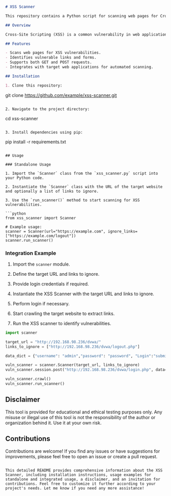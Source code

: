 ```markdown
# XSS Scanner

This repository contains a Python script for scanning web pages for Cross-Site Scripting (XSS) vulnerabilities.

## Overview

Cross-Site Scripting (XSS) is a common vulnerability in web applications, which allows attackers to inject malicious scripts into web pages viewed by other users. The XSS Scanner provided here is designed to identify such vulnerabilities in web pages by testing both links and forms.

## Features

- Scans web pages for XSS vulnerabilities.
- Identifies vulnerable links and forms.
- Supports both GET and POST requests.
- Integrates with target web applications for automated scanning.

## Installation

1. Clone this repository:
   ```
   git clone https://github.com/example/xss-scanner.git
   ```

2. Navigate to the project directory:
   ```
   cd xss-scanner
   ```

3. Install dependencies using pip:
   ```
   pip install -r requirements.txt
   ```

## Usage

### Standalone Usage

1. Import the `Scanner` class from the `xss_scanner.py` script into your Python code.

2. Instantiate the `Scanner` class with the URL of the target website and optionally a list of links to ignore.

3. Use the `run_scanner()` method to start scanning for XSS vulnerabilities.

```python
from xss_scanner import Scanner

# Example usage:
scanner = Scanner(url="https://example.com", ignore_links=["https://example.com/logout"])
scanner.run_scanner()
```

### Integration Example

1. Import the `scanner` module.

2. Define the target URL and links to ignore.

3. Provide login credentials if required.

4. Instantiate the XSS Scanner with the target URL and links to ignore.

5. Perform login if necessary.

6. Start crawling the target website to extract links.

7. Run the XSS scanner to identify vulnerabilities.

```python
import scanner

target_url = "http://192.168.98.236/dvwa/"
links_to_ignore = ["http://192.168.98.236/dvwa/logout.php"]

data_dict = {"username": "admin","password": "password", "Login":"submit"}

vuln_scanner = scanner.Scanner(target_url, links_to_ignore)
vuln_scanner.session.post("http://192.168.98.236/dvwa/login.php", data=data_dict)

vuln_scanner.crawl()
vuln_scanner.run_scanner()
```

## Disclaimer

This tool is provided for educational and ethical testing purposes only. Any misuse or illegal use of this tool is not the responsibility of the author or organization behind it. Use it at your own risk.

## Contributions

Contributions are welcome! If you find any issues or have suggestions for improvements, please feel free to open an issue or create a pull request.

```

This detailed README provides comprehensive information about the XSS Scanner, including installation instructions, usage examples for standalone and integrated usage, a disclaimer, and an invitation for contributions. Feel free to customize it further according to your project's needs. Let me know if you need any more assistance!
